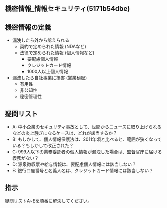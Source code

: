 機密情報_情報セキュリティ(5171b54dbe)
---

## 機密情報の定義
- 漏洩したら外から訴えられる
  - 契約で定められた情報 (NDAなど)
  - 法律で定められた情報 (個人情報など)
    - 要配慮個人情報
    - クレジットカード情報
    - 1000人以上個人情報
- 漏洩したら自社事業に損害 (営業秘密)
  - 有用性
  - 非公知性
  - 秘密管理性

## 疑問リスト
- A: 中小企業のセキュリティ事故として、世間からニュースに取り上げられるなどの炎上騒ぎになるケースは、どれが該当するか？
- B: もしかして、個人情報保護法は、2011年頃と比べると、範囲が狭くなっている？もしかして改正された？
- C: 999人以下の業務委託者の個人情報が漏洩した場合は、監督官庁に届ける義務がない？
- D: 源泉徴収票や給与情報は、要配慮個人情報には該当しない？
- E: 銀行口座番号と名義人名は、クレジットカード情報には該当しない？

## 指示
疑問リストA~Eを順番に解決してください。